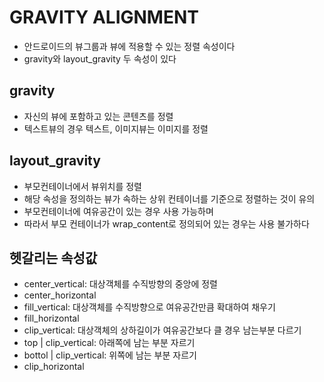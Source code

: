 # GRAVITY ALIGNMENT

- 안드로이드의 뷰그룹과 뷰에 적용할 수 있는 정렬 속성이다
- gravity와 layout_gravity 두 속성이 있다

## gravity

- 자신의 뷰에 포함하고 있는 콘텐츠를 정렬
- 텍스트뷰의 경우 텍스트, 이미지뷰는 이미지를 정렬

## layout_gravity

- 부모컨테이너에서 뷰위치를 정렬
- 해당 속성을 정의하는 뷰가 속하는 상위 컨테이너를 기준으로 정렬하는 것이 유의
- 부모컨테이너에 여유공간이 있는 경우 사용 가능하며
- 따라서 부모 컨테이너가 wrap_content로 정의되어 있는 경우는 사용 불가하다

## 헷갈리는 속성값

- center_vertical: 대상객체를 수직방향의 중앙에 정렬
- center_horizontal
- fill_vertical: 대상객체를 수직방향으로 여유공간만큼 확대하여 채우기
- fill_horizontal
- clip_vertical: 대상객체의 상하길이가 여유공간보다 클 경우 남는부분 다르기
- top | clip_vertical: 아래쪽에 남는 부분 자르기
- bottol | clip_vertical: 위쪽에 남는 부분 자르기
- clip_horizontal
